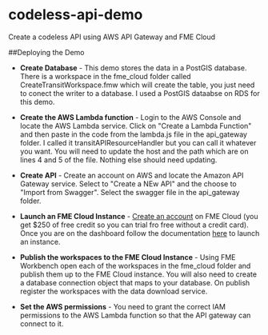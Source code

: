 # codeless-api-demo
Create a codeless API using AWS API Gateway and FME Cloud

##Deploying the Demo

- **Create Database** - This demo stores the data in a PostGIS database. There is a workspace in the fme_cloud folder called CreateTransitWorkspace.fmw which will create the table, you just need to conect the writer to a database. I used a PostGIS dataabse on RDS for this demo.

- **Create the AWS Lambda function** - Login to the AWS Console and locate the AWS Lambda service. Click on "Create a Lambda Function" and then paste in the code from the lambda.js file in the api_gateway folder. I called it transitAPIResourceHandler but you can call it whatever you want. You will need to update the host and the path which are on lines 4 and 5 of the file. Nothing else should need updating. 

- **Create API** - Create an account on AWS and locate the Amazon API Gateway service. Select to "Create a NEw API" and the choose to "Import from Swagger". Select the swagger file in the api_gateway folder.

- **Launch an FME Cloud Instance** - [Create an account](https://console.fmecloud.safe.com/signup) on FME Cloud (you get $250 of free credit so you can trial fro free without a credit card). Once you are on the dashboard follow the documentation [here](http://docs.safe.com/fme_cloud/FME_Cloud/Content/Getting_Started/Launch_an_Instance.htm) to launch an instance.

- **Publish the workspaces to the FME Cloud Instance** - Using FME Workbench open each of the workspaces in the fme_cloud folder and publish them up to the FME Cloud instance. You will also need to create a database connection object that maps to your database. On publish register the workspaces with the data download service.

- **Set the AWS permissions** - You need to grant the correct IAM permissions to the AWS Lambda function so that the API gateway can connect to it.
